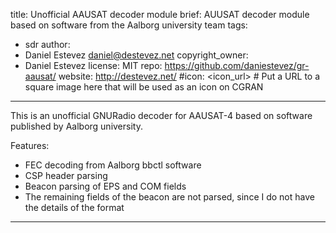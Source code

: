 title: Unofficial AAUSAT decoder module
brief: AUUSAT decoder module based on software from the Aalborg university team
tags:
  - sdr
author:
  - Daniel Estevez <daniel@destevez.net>
copyright_owner:
  - Daniel Estevez
license: MIT
repo: https://github.com/daniestevez/gr-aausat/
website: http://destevez.net/
#icon: <icon_url> # Put a URL to a square image here that will be used as an icon on CGRAN
---
This is an unofficial GNURadio decoder for AAUSAT-4 based on software
published by Aalborg university.

Features:
- FEC decoding from Aalborg bbctl software
- CSP header parsing
- Beacon parsing of EPS and COM fields
- The remaining fields of the beacon are not parsed, since I do not have the details of the format
---
